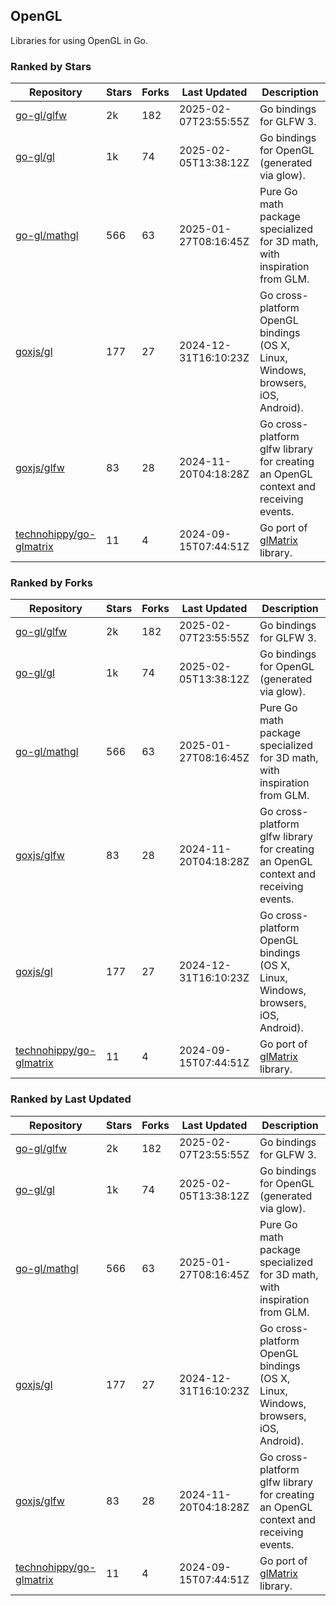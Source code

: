 ## OpenGL

Libraries for using OpenGL in Go.

### Ranked by Stars

| Repository | Stars | Forks | Last Updated | Description | 
|------------|-------|-------|--------------|-------------|
| [go-gl/glfw](https://github.com/go-gl/glfw) | 2k | 182 | 2025-02-07T23:55:55Z |  Go bindings for GLFW 3. |
| [go-gl/gl](https://github.com/go-gl/gl) | 1k | 74 | 2025-02-05T13:38:12Z |  Go bindings for OpenGL (generated via glow). |
| [go-gl/mathgl](https://github.com/go-gl/mathgl) | 566 | 63 | 2025-01-27T08:16:45Z |  Pure Go math package specialized for 3D math, with inspiration from GLM. |
| [goxjs/gl](https://github.com/goxjs/gl) | 177 | 27 | 2024-12-31T16:10:23Z |  Go cross-platform OpenGL bindings (OS X, Linux, Windows, browsers, iOS, Android). |
| [goxjs/glfw](https://github.com/goxjs/glfw) | 83 | 28 | 2024-11-20T04:18:28Z |  Go cross-platform glfw library for creating an OpenGL context and receiving events. |
| [technohippy/go-glmatrix](https://github.com/technohippy/go-glmatrix) | 11 | 4 | 2024-09-15T07:44:51Z |  Go port of [glMatrix](https://glmatrix.net/) library. |

### Ranked by Forks

| Repository | Stars | Forks | Last Updated | Description | 
|------------|-------|-------|--------------|-------------|
| [go-gl/glfw](https://github.com/go-gl/glfw) | 2k | 182 | 2025-02-07T23:55:55Z |  Go bindings for GLFW 3. |
| [go-gl/gl](https://github.com/go-gl/gl) | 1k | 74 | 2025-02-05T13:38:12Z |  Go bindings for OpenGL (generated via glow). |
| [go-gl/mathgl](https://github.com/go-gl/mathgl) | 566 | 63 | 2025-01-27T08:16:45Z |  Pure Go math package specialized for 3D math, with inspiration from GLM. |
| [goxjs/glfw](https://github.com/goxjs/glfw) | 83 | 28 | 2024-11-20T04:18:28Z |  Go cross-platform glfw library for creating an OpenGL context and receiving events. |
| [goxjs/gl](https://github.com/goxjs/gl) | 177 | 27 | 2024-12-31T16:10:23Z |  Go cross-platform OpenGL bindings (OS X, Linux, Windows, browsers, iOS, Android). |
| [technohippy/go-glmatrix](https://github.com/technohippy/go-glmatrix) | 11 | 4 | 2024-09-15T07:44:51Z |  Go port of [glMatrix](https://glmatrix.net/) library. |

### Ranked by Last Updated

| Repository | Stars | Forks | Last Updated | Description | 
|------------|-------|-------|--------------|-------------|
| [go-gl/glfw](https://github.com/go-gl/glfw) | 2k | 182 | 2025-02-07T23:55:55Z |  Go bindings for GLFW 3. |
| [go-gl/gl](https://github.com/go-gl/gl) | 1k | 74 | 2025-02-05T13:38:12Z |  Go bindings for OpenGL (generated via glow). |
| [go-gl/mathgl](https://github.com/go-gl/mathgl) | 566 | 63 | 2025-01-27T08:16:45Z |  Pure Go math package specialized for 3D math, with inspiration from GLM. |
| [goxjs/gl](https://github.com/goxjs/gl) | 177 | 27 | 2024-12-31T16:10:23Z |  Go cross-platform OpenGL bindings (OS X, Linux, Windows, browsers, iOS, Android). |
| [goxjs/glfw](https://github.com/goxjs/glfw) | 83 | 28 | 2024-11-20T04:18:28Z |  Go cross-platform glfw library for creating an OpenGL context and receiving events. |
| [technohippy/go-glmatrix](https://github.com/technohippy/go-glmatrix) | 11 | 4 | 2024-09-15T07:44:51Z |  Go port of [glMatrix](https://glmatrix.net/) library. |

